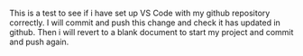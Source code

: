 This is a test to see if i have set up VS Code with my github repository correctly.
I will commit and push this change and check it has updated in github.
Then i will revert to a blank document to start my project and commit and push again.